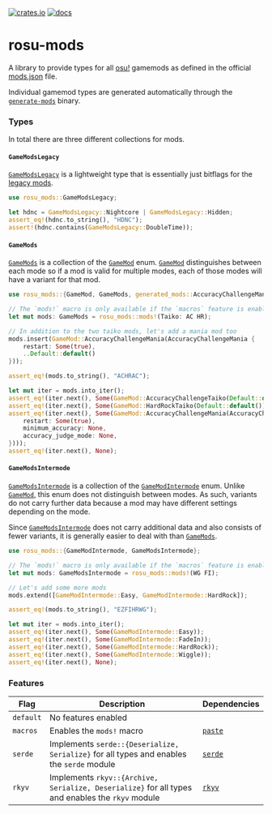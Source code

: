 [![crates.io](https://img.shields.io/crates/v/rosu-mods.svg)](https://crates.io/crates/rosu-mods) [![docs](https://docs.rs/rosu-mods/badge.svg)](https://docs.rs/rosu-mods)

# rosu-mods

<!-- cargo-rdme start -->

A library to provide types for all [osu!] gamemods as defined in the official [mods.json] file.

Individual gamemod types are generated automatically through the [`generate-mods`] binary.

### Types

In total there are three different collections for mods.

#### `GameModsLegacy`

[`GameModsLegacy`] is a lightweight type that is essentially just bitflags for the [legacy mods].

```rust
use rosu_mods::GameModsLegacy;

let hdnc = GameModsLegacy::Nightcore | GameModsLegacy::Hidden;
assert_eq!(hdnc.to_string(), "HDNC");
assert!(hdnc.contains(GameModsLegacy::DoubleTime));
```

#### `GameMods`

[`GameMods`] is a collection of the [`GameMod`] enum. [`GameMod`] distinguishes between each
mode so if a mod is valid for multiple modes, each of those modes will have a variant for that
mod.

```rust
use rosu_mods::{GameMod, GameMods, generated_mods::AccuracyChallengeMania};

// The `mods!` macro is only available if the `macros` feature is enabled
let mut mods: GameMods = rosu_mods::mods!(Taiko: AC HR);

// In addition to the two taiko mods, let's add a mania mod too
mods.insert(GameMod::AccuracyChallengeMania(AccuracyChallengeMania {
    restart: Some(true),
    ..Default::default()
}));

assert_eq!(mods.to_string(), "ACHRAC");

let mut iter = mods.into_iter();
assert_eq!(iter.next(), Some(GameMod::AccuracyChallengeTaiko(Default::default())));
assert_eq!(iter.next(), Some(GameMod::HardRockTaiko(Default::default())));
assert_eq!(iter.next(), Some(GameMod::AccuracyChallengeMania(AccuracyChallengeMania {
    restart: Some(true),
    minimum_accuracy: None,
    accuracy_judge_mode: None,
})));
assert_eq!(iter.next(), None);
```

#### `GameModsIntermode`

[`GameModsIntermode`] is a collection of the [`GameModIntermode`] enum. Unlike [`GameMod`],
this enum does not distinguish between modes. As such, variants do not carry further data
because a mod may have different settings depending on the mode.

Since [`GameModsIntermode`] does not carry additional data and also consists of fewer variants,
it is generally easier to deal with than [`GameMods`].

```rust
use rosu_mods::{GameModIntermode, GameModsIntermode};

// The `mods!` macro is only available if the `macros` feature is enabled
let mut mods: GameModsIntermode = rosu_mods::mods!(WG FI);

// Let's add some more mods
mods.extend([GameModIntermode::Easy, GameModIntermode::HardRock]);

assert_eq!(mods.to_string(), "EZFIHRWG");

let mut iter = mods.into_iter();
assert_eq!(iter.next(), Some(GameModIntermode::Easy));
assert_eq!(iter.next(), Some(GameModIntermode::FadeIn));
assert_eq!(iter.next(), Some(GameModIntermode::HardRock));
assert_eq!(iter.next(), Some(GameModIntermode::Wiggle));
assert_eq!(iter.next(), None);
```

### Features

| Flag      | Description                                                                                      | Dependencies
| --------- | ------------------------------------------------------------------------------------------------ | ------------
| `default` | No features enabled                                                                              |
| `macros`  | Enables the `mods!` macro                                                                        | [`paste`]
| `serde`   | Implements `serde::{Deserialize, Serialize}` for all types and enables the `serde` module        | [`serde`]
| `rkyv`    | Implements `rkyv::{Archive, Serialize, Deserialize}` for all types and enables the `rkyv` module | [`rkyv`]

[osu!]: https://osu.ppy.sh/home
[mods.json]: https://github.com/ppy/osu-web/blob/master/database/mods.json
[`generate-mods`]: https://github.com/MaxOhn/rosu-mods/tree/main/generate-mods
[legacy mods]: https://github.com/ppy/osu-api/wiki#reference
[`paste`]: https://docs.rs/paste
[`serde`]: https://docs.rs/serde
[`rkyv`]: https://docs.rs/rkyv
[`GameModsLegacy`]: https://docs.rs/rosu-mods/latest/rosu_mods/legacy/struct.GameModsLegacy.html
[`GameMods`]: https://docs.rs/rosu-mods/latest/rosu_mods/mods/struct.GameMods.html
[`GameMod`]: https://docs.rs/rosu-mods/latest/rosu_mods/generated_mods/gamemod/enum.GameMod.html
[`GameModsIntermode`]: https://docs.rs/rosu-mods/latest/rosu_mods/intermode/struct.GameModsIntermode.html
[`GameModIntermode`]: https://docs.rs/rosu-mods/latest/rosu_mods/generated_mods/intermode/enum.GameModIntermode.html

<!-- cargo-rdme end -->
